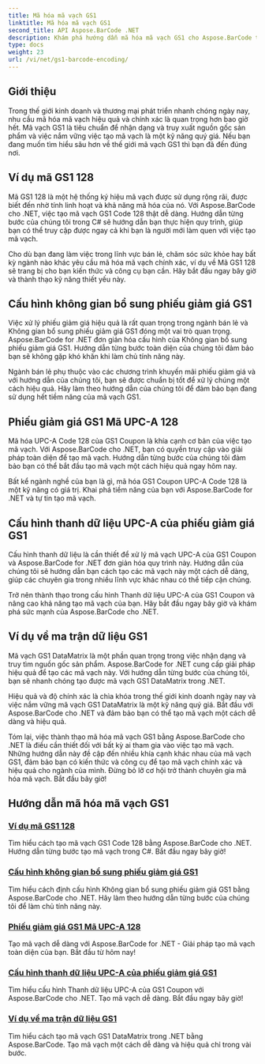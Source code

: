```yaml
---
title: Mã hóa mã vạch GS1
linktitle: Mã hóa mã vạch GS1
second_title: API Aspose.BarCode .NET
description: Khám phá hướng dẫn mã hóa mã vạch GS1 cho Aspose.BarCode trong .NET. Tạo mã vạch GS1 Code 128, UPC-A và DataMatrix một cách dễ dàng. Bắt đầu ngay bây giờ!
type: docs
weight: 23
url: /vi/net/gs1-barcode-encoding/
---
```


## Giới thiệu
Trong thế giới kinh doanh và thương mại phát triển nhanh chóng ngày nay, nhu cầu mã hóa mã vạch hiệu quả và chính xác là quan trọng hơn bao giờ hết. Mã vạch GS1 là tiêu chuẩn để nhận dạng và truy xuất nguồn gốc sản phẩm và việc nắm vững việc tạo mã vạch là một kỹ năng quý giá. Nếu bạn đang muốn tìm hiểu sâu hơn về thế giới mã vạch GS1 thì bạn đã đến đúng nơi.

## Ví dụ mã GS1 128

Mã GS1 128 là một hệ thống ký hiệu mã vạch được sử dụng rộng rãi, được biết đến nhờ tính linh hoạt và khả năng mã hóa của nó. Với Aspose.BarCode cho .NET, việc tạo mã vạch GS1 Code 128 thật dễ dàng. Hướng dẫn từng bước của chúng tôi trong C# sẽ hướng dẫn bạn thực hiện quy trình, giúp bạn có thể truy cập được ngay cả khi bạn là người mới làm quen với việc tạo mã vạch.

Cho dù bạn đang làm việc trong lĩnh vực bán lẻ, chăm sóc sức khỏe hay bất kỳ ngành nào khác yêu cầu mã hóa mã vạch chính xác, ví dụ về Mã GS1 128 sẽ trang bị cho bạn kiến thức và công cụ bạn cần. Hãy bắt đầu ngay bây giờ và thành thạo kỹ năng thiết yếu này.

## Cấu hình không gian bổ sung phiếu giảm giá GS1

Việc xử lý phiếu giảm giá hiệu quả là rất quan trọng trong ngành bán lẻ và Không gian bổ sung phiếu giảm giá GS1 đóng một vai trò quan trọng. Aspose.BarCode for .NET đơn giản hóa cấu hình của Không gian bổ sung phiếu giảm giá GS1. Hướng dẫn từng bước toàn diện của chúng tôi đảm bảo bạn sẽ không gặp khó khăn khi làm chủ tính năng này.

Ngành bán lẻ phụ thuộc vào các chương trình khuyến mãi phiếu giảm giá và với hướng dẫn của chúng tôi, bạn sẽ được chuẩn bị tốt để xử lý chúng một cách hiệu quả. Hãy làm theo hướng dẫn của chúng tôi để đảm bảo bạn đang sử dụng hết tiềm năng của mã vạch GS1.

## Phiếu giảm giá GS1 Mã UPC-A 128

Mã hóa UPC-A Code 128 của GS1 Coupon là khía cạnh cơ bản của việc tạo mã vạch. Với Aspose.BarCode cho .NET, bạn có quyền truy cập vào giải pháp toàn diện để tạo mã vạch. Hướng dẫn từng bước của chúng tôi đảm bảo bạn có thể bắt đầu tạo mã vạch một cách hiệu quả ngay hôm nay.

Bất kể ngành nghề của bạn là gì, mã hóa GS1 Coupon UPC-A Code 128 là một kỹ năng có giá trị. Khai phá tiềm năng của bạn với Aspose.BarCode for .NET và tự tin tạo mã vạch.

## Cấu hình thanh dữ liệu UPC-A của phiếu giảm giá GS1

Cấu hình thanh dữ liệu là cần thiết để xử lý mã vạch UPC-A của GS1 Coupon và Aspose.BarCode for .NET đơn giản hóa quy trình này. Hướng dẫn của chúng tôi sẽ hướng dẫn bạn cách tạo các mã vạch này một cách dễ dàng, giúp các chuyên gia trong nhiều lĩnh vực khác nhau có thể tiếp cận chúng.

Trở nên thành thạo trong cấu hình Thanh dữ liệu UPC-A của GS1 Coupon và nâng cao khả năng tạo mã vạch của bạn. Hãy bắt đầu ngay bây giờ và khám phá sức mạnh của Aspose.BarCode cho .NET.

## Ví dụ về ma trận dữ liệu GS1

Mã vạch GS1 DataMatrix là một phần quan trọng trong việc nhận dạng và truy tìm nguồn gốc sản phẩm. Aspose.BarCode for .NET cung cấp giải pháp hiệu quả để tạo các mã vạch này. Với hướng dẫn từng bước của chúng tôi, bạn sẽ nhanh chóng tạo được mã vạch GS1 DataMatrix trong .NET.

Hiệu quả và độ chính xác là chìa khóa trong thế giới kinh doanh ngày nay và việc nắm vững mã vạch GS1 DataMatrix là một kỹ năng quý giá. Bắt đầu với Aspose.BarCode cho .NET và đảm bảo bạn có thể tạo mã vạch một cách dễ dàng và hiệu quả.

Tóm lại, việc thành thạo mã hóa mã vạch GS1 bằng Aspose.BarCode cho .NET là điều cần thiết đối với bất kỳ ai tham gia vào việc tạo mã vạch. Những hướng dẫn này đề cập đến nhiều khía cạnh khác nhau của mã vạch GS1, đảm bảo bạn có kiến thức và công cụ để tạo mã vạch chính xác và hiệu quả cho ngành của mình. Đừng bỏ lỡ cơ hội trở thành chuyên gia mã hóa mã vạch. Bắt đầu bây giờ!
## Hướng dẫn mã hóa mã vạch GS1
### [Ví dụ mã GS1 128](./gs1-code-128-example/)
Tìm hiểu cách tạo mã vạch GS1 Code 128 bằng Aspose.BarCode cho .NET. Hướng dẫn từng bước tạo mã vạch trong C#. Bắt đầu ngay bây giờ!
### [Cấu hình không gian bổ sung phiếu giảm giá GS1](./gs1-coupon-supplement-space-configuration/)
Tìm hiểu cách định cấu hình Không gian bổ sung phiếu giảm giá GS1 bằng Aspose.BarCode cho .NET. Hãy làm theo hướng dẫn từng bước của chúng tôi để làm chủ tính năng này.
### [Phiếu giảm giá GS1 Mã UPC-A 128](./gs1-coupon-upc-a-code-128-encoding/)
Tạo mã vạch dễ dàng với Aspose.BarCode for .NET - Giải pháp tạo mã vạch toàn diện của bạn. Bắt đầu từ hôm nay!
### [Cấu hình thanh dữ liệu UPC-A của phiếu giảm giá GS1](./gs1-coupon-upc-a-databar-configuration/)
Tìm hiểu cấu hình Thanh dữ liệu UPC-A của GS1 Coupon với Aspose.BarCode cho .NET. Tạo mã vạch dễ dàng. Bắt đầu ngay bây giờ!
### [Ví dụ về ma trận dữ liệu GS1](./gs1-datamatrix-example/)
Tìm hiểu cách tạo mã vạch GS1 DataMatrix trong .NET bằng Aspose.BarCode. Tạo mã vạch một cách dễ dàng và hiệu quả chỉ trong vài bước.